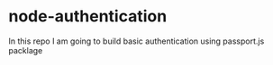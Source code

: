 # node-authentication
In this repo I am going to build basic authentication using passport.js packlage
